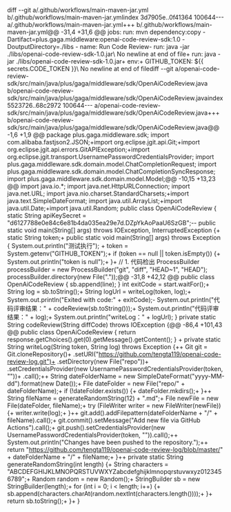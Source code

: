 diff --git a/.github/workflows/main-maven-jar.yml b/.github/workflows/main-maven-jar.ymlindex 3d7905e..0f41364 100644--- a/.github/workflows/main-maven-jar.yml+++ b/.github/workflows/main-maven-jar.yml@@ -31,4 +31,6 @@ jobs:               run: mvn dependency:copy -Dartifact=plus.gaga.middleware:openai-code-review-sdk:1.0 -DoutputDirectory=./libs                          - name: Run Code Review-              run: java -jar ./libs/openai-code-review-sdk-1.0.jar\ No newline at end of file+              run: java -jar ./libs/openai-code-review-sdk-1.0.jar+              env:+                  GITHUB_TOKEN: ${{ secrets.CODE_TOKEN }}\ No newline at end of filediff --git a/openai-code-review-sdk/src/main/java/plus/gaga/middleware/sdk/OpenAiCodeReview.java b/openai-code-review-sdk/src/main/java/plus/gaga/middleware/sdk/OpenAiCodeReview.javaindex 5523726..68c2972 100644--- a/openai-code-review-sdk/src/main/java/plus/gaga/middleware/sdk/OpenAiCodeReview.java+++ b/openai-code-review-sdk/src/main/java/plus/gaga/middleware/sdk/OpenAiCodeReview.java@@ -1,6 +1,9 @@ package plus.gaga.middleware.sdk;  import com.alibaba.fastjson2.JSON;+import org.eclipse.jgit.api.Git;+import org.eclipse.jgit.api.errors.GitAPIException;+import org.eclipse.jgit.transport.UsernamePasswordCredentialsProvider; import plus.gaga.middleware.sdk.domain.model.ChatCompletionRequest; import plus.gaga.middleware.sdk.domain.model.ChatCompletionSyncResponse; import plus.gaga.middleware.sdk.domain.model.Model;@@ -10,15 +13,23 @@ import java.io.*; import java.net.HttpURLConnection; import java.net.URL; import java.nio.charset.StandardCharsets;+import java.text.SimpleDateFormat; import java.util.ArrayList;+import java.util.Date;+import java.util.Random;  public class OpenAiCodeReview {      static String apiKeySecret = "d6127788e0e84c6e81b4da035ea29e7d.DZpYkAoPaaU6SzGB";--    public static void main(String[] args) throws IOException, InterruptedException {+    static String token;+    public static void main(String[] args) throws Exception {         System.out.println("测试执行"); +        token = System.getenv("GITHUB_TOKEN");+        if (token == null || token.isEmpty()) {+            System.out.println("token is null");+        }+         // 1. 代码检出         ProcessBuilder processBuilder = new ProcessBuilder("git", "diff", "HEAD~1", "HEAD");         processBuilder.directory(new File("."));@@ -31,8 +42,12 @@ public class OpenAiCodeReview {             sb.append(line);         }         int exitCode = start.waitFor();+        String log = sb.toString();+        String logUrl = writeLog(token, log);+         System.out.println("Exited with code:" + exitCode);-        System.out.println("代码评审结果：" + codeReview(sb.toString()));+        System.out.println("代码评审结果：" + log);+        System.out.println("writeLog：" + logUrl);     }      private static String codeReview(String diffCode) throws IOException {@@ -86,4 +101,43 @@ public class OpenAiCodeReview {         return response.getChoices().get(0).getMessage().getContent();     } +    private static String writeLog(String token, String log) throws Exception {++        Git git = Git.cloneRepository()+                .setURI("https://github.com/tengta119/openai-code-review-log.git")+                .setDirectory(new File("repo"))+                .setCredentialsProvider(new UsernamePasswordCredentialsProvider(token, ""))+                .call();++        String dateFolderName = new SimpleDateFormat("yyyy-MM-dd").format(new Date());+        File dateFolder = new File("repo/" + dateFolderName);+        if (!dateFolder.exists()) {+            dateFolder.mkdirs();+        }++        String fileName = generateRandomString(12) + ".md";+        File newFile = new File(dateFolder, fileName);+        try (FileWriter writer = new FileWriter(newFile)) {+            writer.write(log);+        }++        git.add().addFilepattern(dateFolderName + "/" + fileName).call();+        git.commit().setMessage("Add new file via GitHub Actions").call();+        git.push().setCredentialsProvider(new UsernamePasswordCredentialsProvider(token, "")).call();++        System.out.println("Changes have been pushed to the repository.");++        return "https://github.com/tengta119/openai-code-review-log/blob/master/" + dateFolderName + "/" + fileName;+    }++    private static String generateRandomString(int length) {+        String characters = "ABCDEFGHIJKLMNOPQRSTUVWXYZabcdefghijklmnopqrstuvwxyz0123456789";+        Random random = new Random();+        StringBuilder sb = new StringBuilder(length);+        for (int i = 0; i < length; i++) {+            sb.append(characters.charAt(random.nextInt(characters.length())));+        }+        return sb.toString();+    }+ }